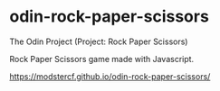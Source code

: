 # odin-rock-paper-scissors

The Odin Project (Project: Rock Paper Scissors)

Rock Paper Scissors game made with Javascript.

https://modstercf.github.io/odin-rock-paper-scissors/
